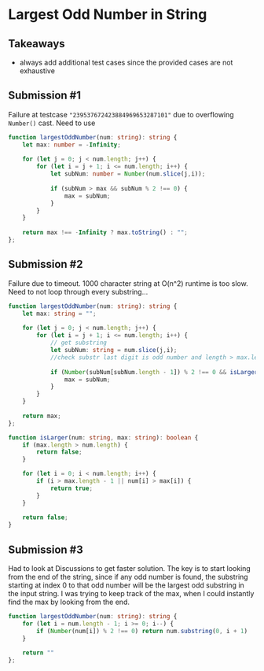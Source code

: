 # Largest Odd Number in String

## Takeaways

* always add additional test cases since the provided cases are not exhaustive

## Submission #1

Failure at testcase `"239537672423884969653287101"` due to overflowing `Number()` cast.  Need to use 

```typescript
function largestOddNumber(num: string): string {
    let max: number = -Infinity;
    
    for (let j = 0; j < num.length; j++) {
        for (let i = j + 1; i <= num.length; i++) {
            let subNum: number = Number(num.slice(j,i));
        
            if (subNum > max && subNum % 2 !== 0) {
                max = subNum;
            }
        }    
    }
    
    return max !== -Infinity ? max.toString() : "";
};
```

## Submission #2

Failure due to timeout. 1000 character string at O(n^2) runtime is too slow. Need to not loop through every substring...

```typescript
function largestOddNumber(num: string): string {
    let max: string = "";
    
    for (let j = 0; j < num.length; j++) {
        for (let i = j + 1; i <= num.length; i++) {
            // get substring
            let subNum: string = num.slice(j,i);
            //check substr last digit is odd number and length > max.length
            
            if (Number(subNum[subNum.length - 1]) % 2 !== 0 && isLarger(subNum, max) ) {
                max = subNum;
            }
        }    
    }
    
    return max;
};

function isLarger(num: string, max: string): boolean {
    if (max.length > num.length) {
        return false;
    }

    for (let i = 0; i < num.length; i++) {
        if (i > max.length - 1 || num[i] > max[i]) {
            return true;
        }
    }
    
    return false;
}
```

## Submission #3

Had to look at Discussions to get faster solution. The key is to start looking from the end of the string, since if any odd number is found, the substring starting at index 0 to that odd number will be the largest odd substring in the input string. I was trying to keep track of the max, when I could instantly find the max by looking from the end.

```typescript
function largestOddNumber(num: string): string {
    for (let i = num.length - 1; i >= 0; i--) {
        if (Number(num[i]) % 2 !== 0) return num.substring(0, i + 1)
    }
    
    return ""
};
```

